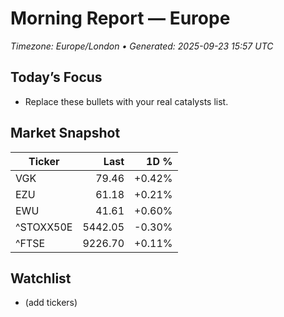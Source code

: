 # Morning Report — Europe
_Timezone: Europe/London • Generated: 2025-09-23 15:57 UTC_

## Today’s Focus
- Replace these bullets with your real catalysts list.

## Market Snapshot
| Ticker | Last | 1D % |
|---|---:|---:|
| VGK | 79.46 | +0.42% |
| EZU | 61.18 | +0.21% |
| EWU | 41.61 | +0.60% |
| ^STOXX50E | 5442.05 | -0.30% |
| ^FTSE | 9226.70 | +0.11% |

## Watchlist
- (add tickers)
